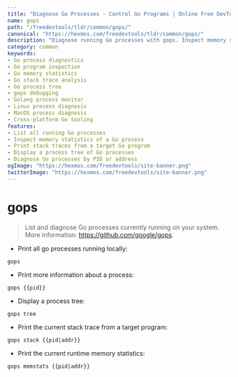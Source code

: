 ```yaml
---
title: "Diagnose Go Processes - Control Go Programs | Online Free DevTools by Hexmos"
name: gops
path: "/freedevtools/tldr/common/gops/"
canonical: "https://hexmos.com/freedevtools/tldr/common/gops/"
description: "Diagnose running Go processes with gops. Inspect memory statistics, stack traces, and process trees for efficient debugging. Free online tool, no registration required."
category: common
keywords:
- Go process diagnostics
- Go program inspection
- Go memory statistics
- Go stack trace analysis
- Go process tree
- gops debugging
- Golang process monitor
- Linux process diagnosis
- MacOS process diagnosis
- Cross-platform Go tooling
features:
- List all running Go processes
- Inspect memory statistics of a Go process
- Print stack traces from a target Go program
- Display a process tree of Go processes
- Diagnose Go processes by PID or address
ogImage: "https://hexmos.com/freedevtools/site-banner.png"
twitterImage: "https://hexmos.com/freedevtools/site-banner.png"
---
```


# gops

> List and diagnose Go processes currently running on your system.
> More information: <https://github.com/google/gops>.

- Print all go processes running locally:

`gops`

- Print more information about a process:

`gops {{pid}}`

- Display a process tree:

`gops tree`

- Print the current stack trace from a target program:

`gops stack {{pid|addr}}`

- Print the current runtime memory statistics:

`gops memstats {{pid|addr}}`
